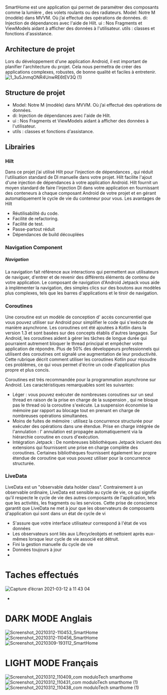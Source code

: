 
SmartHome est une application qui permet de paramétrer des composants comme la lumière , des volets roulants ou des radiateurs.
Model: Notre M (modèle) dans MVVM. Où j’ai effectué des opérations de données.
di: Injection de dépendances avec l'aide de Hilt.
ui : Nos Fragments et ViewModels aidant à afficher des données à l'utilisateur.
utils : classes et fonctions d'assistance.


## Architecture de projet 
Lors du développement d'une application Android, il est important de planifier l'architecture du projet. Cela nous permettra de créer des applications complexes, robustes, de bonne qualité et faciles à entretenir.
![1_3u5JnmqONR4UnwRE6tEV3Q (1)](https://user-images.githubusercontent.com/10687584/110926493-c27d8780-8324-11eb-80da-01e8298ff9ba.png)
## Structure de projet 
- Model: Notre M (modèle) dans MVVM. Où j’ai effectué des opérations de données.
- di: Injection de dépendances avec l'aide de Hilt.
- ui : Nos Fragments et ViewModels aidant à afficher des données à l'utilisateur.
- utils : classes et fonctions d'assistance.

## Librairies 
### Hilt 
Dans ce projet j’ai utilisé Hilt pour l’injection de dépendances , qui réduit l'utilisation standard de DI manuelle dans votre projet. Hilt facilite l'ajout d'une injection de dépendances à votre application Android.
Hilt fournit un moyen standard de faire l'injection DI dans votre application en fournissant des conteneurs à chaque composant Android de votre projet et en gérant automatiquement le cycle de vie du conteneur pour vous.
Les avantages de Hilt

- Réutilisabilité du code.
- Facilité de refactoring.
- Facilité de test.
- Passe-partout réduit
- Dépendances de build découplées

### Navigation Component
##### Navigation

La navigation fait référence aux interactions qui permettent aux utilisateurs de naviguer, d'entrer et de revenir des différents éléments de contenu de votre application. Le composant de navigation d'Android Jetpack vous aide à implémenter la navigation, des simples clics sur des boutons aux modèles plus complexes, tels que les barres d'applications et le tiroir de navigation.

### Coroutines
Une coroutine est un modèle de conception d' accès concurrentiel que vous pouvez utiliser sur Android pour simplifier le code qui s'exécute de manière asynchrone. Les coroutines ont été ajoutées à Kotlin dans la version 1.3 et sont basées sur des concepts établis d'autres langages.
Sur Android, les coroutines aident à gérer les tâches de longue durée qui pourraient autrement bloquer le thread principal et empêcher votre application de répondre. Plus de 50% des développeurs professionnels qui utilisent des coroutines ont signalé une augmentation de leur productivité. Cette rubrique décrit comment utiliser les coroutines Kotlin pour résoudre ces problèmes, ce qui vous permet d'écrire un code d'application plus propre et plus concis.

Coroutines est  trés recommandée pour la programmation asynchrone sur Android. Les caractéristiques remarquables sont les suivantes:

 - Léger : vous pouvez exécuter de nombreuses coroutines sur un seul thread en raison de la prise en charge de la suspension , qui ne bloque pas le thread où la coroutine s'exécute. La suspension économise la mémoire par rapport au blocage tout en prenant en charge de nombreuses opérations simultanées.
- Moins de fuites de mémoire : utilisez la concurrence structurée pour exécuter des opérations dans une étendue.
Prise en charge intégrée de l'annulation : l' annulation est propagée automatiquement via la hiérarchie coroutine en cours d'exécution.
- Intégration Jetpack : De nombreuses bibliothèques Jetpack incluent des extensions qui fournissent une prise en charge complète des coroutines. Certaines bibliothèques fournissent également leur propre étendue de coroutine que vous pouvez utiliser pour la concurrence structurée.

 ### LiveData
 LiveData est un "observable data holder class". Contrairement à un observable ordinaire, LiveData est sensible au cycle de vie, ce qui signifie qu'il respecte le cycle de vie des autres composants de l'application, tels que les activités, les fragments ou les services. Cette prise de conscience garantit que LiveData ne met à jour que les observateurs de composants d'application qui sont dans un état de cycle de vi
 
- S'assure que votre interface utilisateur correspond à l'état de vos données
- Les observateurs sont liés aux Lifecycleobjets et nettoient après eux-mêmes lorsque leur cycle de vie associé est détruit.
- Fini la gestion manuelle du cycle de vie
- Données toujours à jour
- 


# Taches effectués
![Capture d’écran 2021-03-12 à 11 43 04](https://user-images.githubusercontent.com/10687584/110929502-4d13b600-8328-11eb-8e4c-619c36987e96.png)


-   
# DARK MODE Anglais

![Screenshot_20210312-110453_SmartHome](https://user-images.githubusercontent.com/10687584/110925785-e7252f80-8323-11eb-92c0-9b4a945db03d.jpg)
![Screenshot_20210312-110456_SmartHome](https://user-images.githubusercontent.com/10687584/110925794-e9878980-8323-11eb-9f56-eea4f71d84df.jpg)
![Screenshot_20210309-193112_SmartHome](https://user-images.githubusercontent.com/10687584/110925797-ea202000-8323-11eb-902b-cd90e9efae12.jpg)

# LIGHT MODE Français

![Screenshot_20210312_110409_com moduloTech smarthome](https://user-images.githubusercontent.com/10687584/110926107-47b46c80-8324-11eb-870e-d97139681ee9.jpg)
![Screenshot_20210312_110431_com moduloTech smarthome (1)](https://user-images.githubusercontent.com/10687584/110926122-4b47f380-8324-11eb-927e-7b4337986e45.jpg)
![Screenshot_20210312_110438_com moduloTech smarthome (1)](https://user-images.githubusercontent.com/10687584/110926128-4d11b700-8324-11eb-8487-c9c38aec0b22.jpg)



[Ref]: <https://developer.android.com/kotlin/coroutines?hl=fr&gclid=Cj0KCQiAv6yCBhCLARIsABqJTjYLqZea84F14eEh0pj4oN_6nbpU0E_9g7XJez44kp0gXMjj0SULy3kaAh_oEALw_wcB&gclsrc=aw.ds>
[Ref]: <https://developer.android.com/guide/navigation>
[Ref]: <https://developer.android.com/training/dependency-injection/hilt-android>
[Ref]: <https://developer.android.com/topic/libraries/architecture/livedata>


